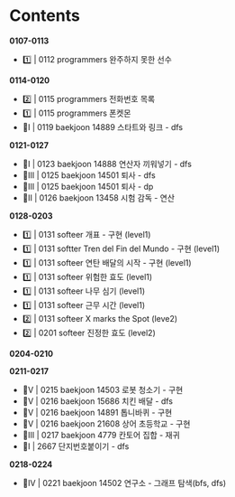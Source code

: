 # Contents

**0107-0113**
* 1️⃣ | 0112 programmers 완주하지 못한 선수

**0114-0120**
* 2️⃣ | 0115 programmers 전화번호 목록
* 1️⃣ | 0115 programmers 폰켓몬
* 🥈I | 0119 baekjoon 14889 스타트와 링크 - dfs

**0121-0127**
* 🥈I | 0123 baekjoon 14888 연산자 끼워넣기 - dfs
* 🥈III | 0125 baekjoon 14501 퇴사 - dfs
* 🥈III | 0125 baekjoon 14501 퇴사 - dp
* 🥉II | 0126 baekjoon 13458 시험 감독 - 연산

**0128-0203**
* 1️⃣ | 0131 softeer 개표 - 구현 (level1)
* 1️⃣ | 0131 softter Tren del Fin del Mundo - 구현 (level1)
* 1️⃣ | 0131 softeer 연탄 배달의 시작 - 구현 (level1)
* 1️⃣ | 0131 softeer 위험한 효도 (level1)
* 1️⃣ | 0131 softeer 나무 심기 (level1)
* 1️⃣ | 0131 softeer 근무 시간 (level1)
* 2️⃣ | 0131 softeer X marks the Spot (leve2)
* 2️⃣ | 0201 softeer 진정한 효도 (level2)

**0204-0210**

**0211-0217**
* 🥇V | 0215 baekjoon 14503 로봇 청소기 - 구현
* 🥇V | 0216 baekjoon 15686 치킨 배달 - dfs
* 🥇V | 0216 baekjoon 14891 톱니바퀴 - 구현
* 🥇V | 0216 baekjoon 21608 상어 초등학교 - 구현
* 🥈III | 0217 baekjoon 4779 칸토어 집합 - 재귀
* 🥈I | 2667 단지번호붙이기 - dfs

**0218-0224**
* 🥇IV | 0221 baekjoon 14502 연구소 - 그래프 탐색(bfs, dfs)
